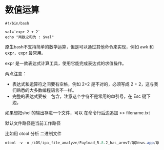 # 数值运算

```shell
#!/bin/bash

val=`expr 2 + 2`
echo "两数之和为 : $val"
```

原生bash不支持简单的数学运算，但是可以通过其他命令来实现，例如 awk 和 expr，expr 最常用。

expr 是一款表达式计算工具，使用它能完成表达式的求值操作。

两点注意：

- 表达式和运算符之间要有空格，例如 2+2 是不对的，必须写成 2 + 2，这与我们熟悉的大多数编程语言不一样。
- 完整的表达式要被 **` `** 包含，注意这个字符不是常用的单引号，在 Esc 键下边。



如果想把shell的输出存进一个文件，可以 在命令行后边追加  >>  filename.txt

默认文件路径是当前工作路径

比如用 otool 分析 二进制文件

```powershell
otool -v -o /iOS/ipa_file_analyze/Payload_5.8.2_has_armv7/QQNews.app/QQNews  >> otool_result.txt
```

